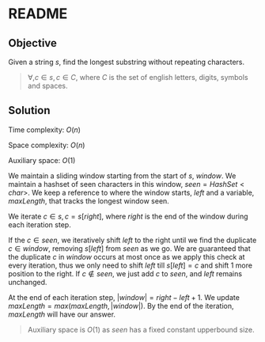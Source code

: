 # README

## Objective

Given a string $s$, find the longest substring without repeating characters.

> $\forall, c \in s, c \in C$, where $C$ is the set of english letters, digits, symbols and spaces.

## Solution

Time complexity: $O(n)$

Space complexity: $O(n)$

Auxiliary space: $O(1)$

We maintain a sliding window starting from the start of $s$, $window$.
We maintain a hashset of seen characters in this window, $seen = HashSet<char>$.
We keep a reference to where the window starts, $left$ and a variable, $maxLength$,
that tracks the longest window seen.

We iterate $c \in s, c = s[right]$, where $right$ is the end of the window during each iteration step.

If the $c \in seen$, we iteratively shift $left$ to the right until we find
the duplicate $c \in window$, removing $s[left]$ from $seen$ as we go.
We are guaranteed that the duplicate $c$ in $window$ occurs at most once as
we apply this check at every iteration,
thus we only need to shift $left$ till $s[left] = c$ and shift 1 more position
to the right.
If $c \notin seen$, we just add $c$ to $seen$, and $left$ remains unchanged.

At the end of each iteration step, $|window| = right - left + 1$.
We update $maxLength = max(maxLength, |window|)$.
By the end of the iteration, $maxLength$ will have our answer.

> Auxiliary space is $O(1)$ as $seen$ has a fixed constant upperbound size.
